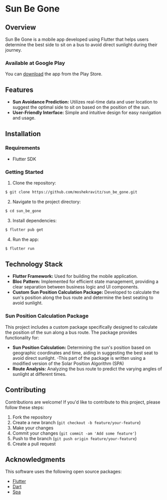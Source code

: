 # Sun Be Gone

## Overview

Sun Be Gone is a mobile app developed using Flutter that helps users determine the best side to sit on a bus to avoid direct sunlight during their journey.

### Available at Google Play

You can [download](https://play.google.com/store/apps/details?id=com.mkradevrbs.sun_be_gonethe) the app from the Play Store.

## Features

- **Sun Avoidance Prediction:** Utilizes real-time data and user location to suggest the optimal side to sit on based on the position of the sun.
- **User-Friendly Interface:** Simple and intuitive design for easy navigation and usage.

## Installation

### Requirements

- Flutter SDK

### Getting Started

1. Clone the repository: 
```bash
$ git clone https://github.com/moshekravitz/sun_be_gone.git
```
2. Navigate to the project directory:
```bash
$ cd sun_be_gone
```
3. Install dependencies:
```bash
$ flutter pub get
```
4. Run the app:
```bash
$ flutter run
```


## Technology Stack

- **Flutter Framework:** Used for building the mobile application.
- **Bloc Pattern:** Implemented for efficient state management, providing a clear separation between business logic and UI components.
- **Custom Sun Position Calculation Package:** Developed to calculate the sun's position along the bus route and determine the best seating to avoid sunlight.

### Sun Position Calculation Package

This project includes a custom package specifically designed to calculate the position of the sun along a bus route. The package provides functionality for:

- **Sun Position Calculation:** Determining the sun's position based on geographic coordinates and time, aiding in suggesting the best seat to avoid direct sunlight.
    -This part of the package is written using a modified version of the Solar Position Algorithm (SPA)
- **Route Analysis:** Analyzing the bus route to predict the varying angles of sunlight at different times.


## Contributing

Contributions are welcome! If you'd like to contribute to this project, please follow these steps:

1. Fork the repository
2. Create a new branch (`git checkout -b feature/your-feature`)
3. Make your changes
4. Commit your changes (`git commit -am 'Add some feature'`)
5. Push to the branch (`git push origin feature/your-feature`)
6. Create a pull request

## Acknowledgments

This software uses the following open source packages:

- [Flutter](https://flutter.dev/)
- [Dart](https://dart.dev/)
- [Spa](https://midcdmz.nrel.gov/spa/)
